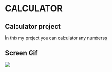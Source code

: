 # CALCULATOR

## Calculator project

İn this my project you can calculator any numbersş

##  Screen Gif

![](screen.gif)

